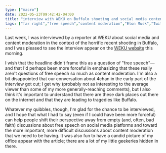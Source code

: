 ```yaml
---
type: ["macro"]
date: 2022-05-23T09:42:42-04:00
title: "interview with WEKU on Buffalo shooting and social media content moderation"
tags: ["far right","free speech","content moderation","Elon Musk","Twitter","4chan","Buffalo shooting","media appearances"]
---
```


Last week, I was interviewed by a reporter at WEKU about social media and content moderation in the context of the horrific recent shooting in Buffalo, and I was pleased to see the interview appear on the [WEKU website](https://www.weku.org/interviews/2022-05-22/uk-information-communication-professor-limits-to-social-media-free-speech-is-tricky) this morning. 

I wish that the headline didn't frame this as a question of "free speech"—and that I'd perhaps been more forceful in emphasizing that these really aren't questions of free speech so much as content moderation. I'm also a bit disappointed that our conversation about 4chan in the early part of the interview got cut; I get why (probably not as interesting to the average viewer than some of my more generally-reaching comments), but I also think it's important to understand that there are these dark places out there on the internet and that they are leading to tragedies like Buffalo. 

Whatever my quibbles, though, I'm glad for the chance to be interviewed, and I hope that what I had to say (even if I could have been more forceful) can help people shift their perspective away from empty (and, often, bad faith) discussions about free speech on social media platforms and toward the more important, more difficult discussions about content moderation that we need to be having. It was also fun to have a candid picture of my office appear with the article; there are a lot of my little geekeries hidden in there.
